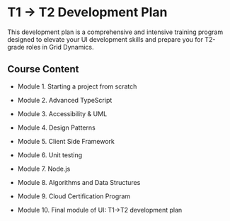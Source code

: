 # T1 → T2 Development Plan

This development plan is a comprehensive and intensive training program designed to elevate your UI development skills and prepare you for T2-grade roles in Grid Dynamics.

## Course Content

- Module 1. Starting a project from scratch

- Module 2. Advanced TypeScript

- Module 3. Accessibility & UML

- Module 4. Design Patterns

- Module 5. Client Side Framework

- Module 6. Unit testing

- Module 7. Node.js

- Module 8. Algorithms and Data Structures

- Module 9. Cloud Certification Program

- Module 10. Final module of UI: T1→T2 development plan
